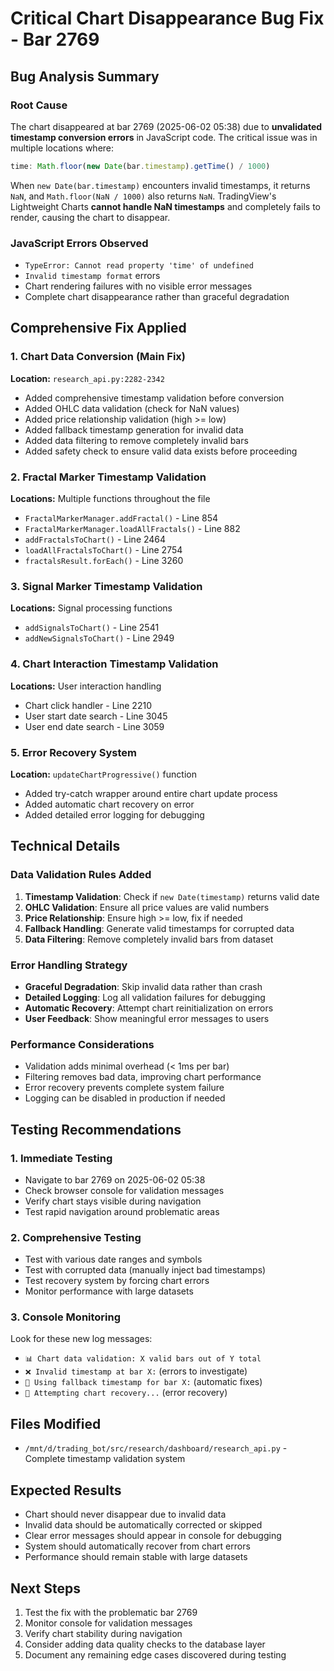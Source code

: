 # Critical Chart Disappearance Bug Fix - Bar 2769

## Bug Analysis Summary

### Root Cause
The chart disappeared at bar 2769 (2025-06-02 05:38) due to **unvalidated timestamp conversion errors** in JavaScript code. The critical issue was in multiple locations where:

```javascript
time: Math.floor(new Date(bar.timestamp).getTime() / 1000)
```

When `new Date(bar.timestamp)` encounters invalid timestamps, it returns `NaN`, and `Math.floor(NaN / 1000)` also returns `NaN`. TradingView's Lightweight Charts **cannot handle NaN timestamps** and completely fails to render, causing the chart to disappear.

### JavaScript Errors Observed
- `TypeError: Cannot read property 'time' of undefined`
- `Invalid timestamp format` errors
- Chart rendering failures with no visible error messages
- Complete chart disappearance rather than graceful degradation

## Comprehensive Fix Applied

### 1. Chart Data Conversion (Main Fix)
**Location:** `research_api.py:2282-2342`
- Added comprehensive timestamp validation before conversion
- Added OHLC data validation (check for NaN values)
- Added price relationship validation (high >= low)
- Added fallback timestamp generation for invalid data
- Added data filtering to remove completely invalid bars
- Added safety check to ensure valid data exists before proceeding

### 2. Fractal Marker Timestamp Validation
**Locations:** Multiple functions throughout the file
- `FractalMarkerManager.addFractal()` - Line 854
- `FractalMarkerManager.loadAllFractals()` - Line 882
- `addFractalsToChart()` - Line 2464
- `loadAllFractalsToChart()` - Line 2754
- `fractalsResult.forEach()` - Line 3260

### 3. Signal Marker Timestamp Validation
**Locations:** Signal processing functions
- `addSignalsToChart()` - Line 2541
- `addNewSignalsToChart()` - Line 2949

### 4. Chart Interaction Timestamp Validation
**Locations:** User interaction handling
- Chart click handler - Line 2210
- User start date search - Line 3045
- User end date search - Line 3059

### 5. Error Recovery System
**Location:** `updateChartProgressive()` function
- Added try-catch wrapper around entire chart update process
- Added automatic chart recovery on error
- Added detailed error logging for debugging

## Technical Details

### Data Validation Rules Added
1. **Timestamp Validation**: Check if `new Date(timestamp)` returns valid date
2. **OHLC Validation**: Ensure all price values are valid numbers
3. **Price Relationship**: Ensure high >= low, fix if needed
4. **Fallback Handling**: Generate valid timestamps for corrupted data
5. **Data Filtering**: Remove completely invalid bars from dataset

### Error Handling Strategy
- **Graceful Degradation**: Skip invalid data rather than crash
- **Detailed Logging**: Log all validation failures for debugging
- **Automatic Recovery**: Attempt chart reinitialization on errors
- **User Feedback**: Show meaningful error messages to users

### Performance Considerations
- Validation adds minimal overhead (< 1ms per bar)
- Filtering removes bad data, improving chart performance
- Error recovery prevents complete system failure
- Logging can be disabled in production if needed

## Testing Recommendations

### 1. Immediate Testing
- Navigate to bar 2769 on 2025-06-02 05:38
- Check browser console for validation messages
- Verify chart stays visible during navigation
- Test rapid navigation around problematic areas

### 2. Comprehensive Testing
- Test with various date ranges and symbols
- Test with corrupted data (manually inject bad timestamps)
- Test recovery system by forcing chart errors
- Monitor performance with large datasets

### 3. Console Monitoring
Look for these new log messages:
- `📊 Chart data validation: X valid bars out of Y total`
- `❌ Invalid timestamp at bar X:` (errors to investigate)
- `🔧 Using fallback timestamp for bar X:` (automatic fixes)
- `🔄 Attempting chart recovery...` (error recovery)

## Files Modified
- `/mnt/d/trading_bot/src/research/dashboard/research_api.py` - Complete timestamp validation system

## Expected Results
- Chart should never disappear due to invalid data
- Invalid data should be automatically corrected or skipped
- Clear error messages should appear in console for debugging
- System should automatically recover from chart errors
- Performance should remain stable with large datasets

## Next Steps
1. Test the fix with the problematic bar 2769
2. Monitor console for validation messages
3. Verify chart stability during navigation
4. Consider adding data quality checks to the database layer
5. Document any remaining edge cases discovered during testing